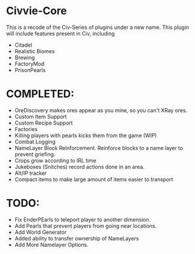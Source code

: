 # Civvie-Core

This is a recode of the Civ-Series of plugins under a new name. This plugin will include features present in Civ, including
* Citadel
* Realistic Biomes
* Brewing
* FactoryMod
* PrisonPearls


# COMPLETED:
* OreDiscovery makes ores appear as you mine, so you can't XRay ores.
* Custom Item Support
* Custom Recipe Support
* Factories
* Killing players with pearls kicks them from the game (WIP)
* Combat Logging
* NameLayer Block Reinforcement. Reinforce blocks to a name layer to prevent griefing.
* Crops grow according to IRL time
* Jukeboxes (Snitches) record actions done in an area.
* Alt/IP tracker
* Compact items to make large amount of items easier to transport

# TODO:
* Fix EnderPEarls to teleport player to another dimension.
* Add Pearls that prevent players from going near locations.
* Add World Generator
* Added ability to transfer ownership of NameLayers
* Add More Namelayer Options.